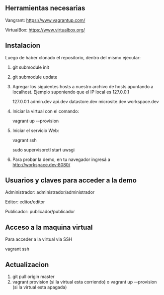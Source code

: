 Herramientas necesarias
-----------------------

Vangrant: https://www.vagrantup.com/

VirtualBox: https://www.virtualbox.org/

Instalacion
-----------

Luego de haber clonado el repositorio, dentro del mismo ejecutar:

1. git submodule init
2. git submodule update
3. Agregar los siguientes hosts a nuestro archivo de hosts apuntando a localhost. Ejemplo suponiendo que el IP local es 127.0.0.1

    127.0.0.1 admin.dev api.dev datastore.dev microsite.dev  workspace.dev

4. Iniciar la virtual con el comando:

    vagrant up --provision

5. Iniciar el servicio Web:

    vagrant ssh

    sudo supervisorctl start uwsgi

6. Para probar la demo, en tu navegador ingresá a http://workspace.dev:8080/


Usuarios y claves para acceder a la demo
----------------------------------------

Administrador: administrador/administrador

Editor: editor/editor

Publicador: publicador/publicador


Acceso a la maquina virtual
-------------------

Para acceder a la virtual via SSH

  vagrant ssh


Actualizacion
-------------

1. git pull origin master
2. vagrant provision (si la virtual esta corriendo) o vagrant up --provision (si la virtual esta apagada)


